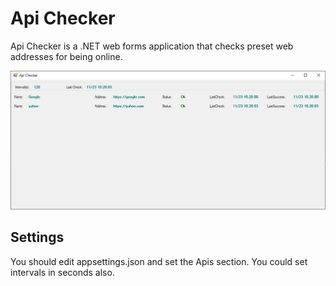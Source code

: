 # Api Checker
Api Checker is a .NET web forms application that checks preset web addresses for being online.

![](/resources/apichecker.png)

## Settings
You should edit appsettings.json and set the Apis section. You could set intervals in seconds also.